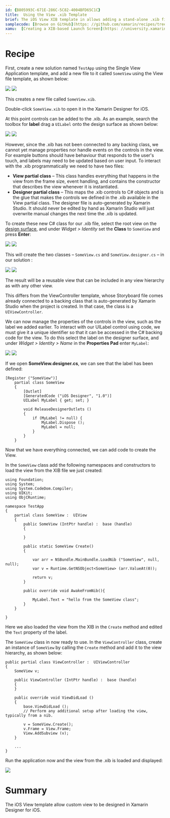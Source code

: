 ```yaml
---
id: {B805993C-671E-286C-5C82-4004BFD65C1C}  
title:  Using the View .xib Template 
brief: The iOS View XIB template in allows adding a stand-alone .xib file that can be attached to some backing class. This allows a reusable views to be designed in Xamarin Designer for iOS. However, to use such a view requires manually creating a backing view class. This recipe demonstrates creating a view in the iOS Designer and connecting it to a backing C# class in your IDE.  
samplecode: [Browse on GitHub](https: //github.com/xamarin/recipes/tree/master/ios/general/templates/using_the_ios_view_xib_template)  
xamu:  [Creating a XIB-based Launch Screen](https: //university.xamarin.com/lightninglectures/using-the-ios-designer-to-create-a-launch-screen)
---
```


<a name="Recipe" class="injected"></a>


# Recipe

First, create a new solution named `TestApp` using the <span class="UIItem">Single View Application</span> template, and add a new file to it called `SomeView` using the <span class="UIItem">View</span> file template,
as shown below: 

<ide name="xs">
<a href="Images/image01.png"><img src="Images/image01.png"></a>
</ide>

<ide name="vs">
<a href="Images/xib2.png"><img src="Images/xib2.png"></a>
</ide>

This creates a new file called `SomeView.xib`.

Double-click `SomeView.xib` to open it in the Xamarin Designer for iOS.

At this point controls can be added to the .xib. As an example, search the toolbox for **label** drag a `UILabel` onto the design surface as shown below: 

<ide name="xs">
<a href="Images/image02.png"><img src="Images/image02.png"></a>
</ide>

<ide name="vs">
<a href="Images/xib3.png"><img src="Images/xib3.png"></a>
</ide>

However, since the .xib has not been connected to any backing class, we cannot
yet manage properties nor handle events on the controls in the view. For example buttons should have behaviour that responds to the user's touch, and labels may need to be updated based on user input. To interact with the .xib programmatically we need to have two files: 

* **View partial class** – This class handles everything that happens in the view from the frame size, event handling, and contains the constructor that describes the view whenever it is instantiated. 
* **Designer partial class** – This maps the .xib controls to C# objects and is the glue that makes the controls we defined in the .xib available in the View partial class. The designer file is auto-generated by Xamarin Studio. It should never be edited by hand as Xamarin Studio will just overwrite manual changes the next time the .xib is updated.

To create these new C# class for our .xib file, select the root view on the [design surface](/guides/ios/user_interface/designer/introduction/#Designer_Features), and under *Widget > Identity* set the **Class** to `SomeView` and press **Enter**: 

<ide name="xs">
<a href="Images/image03.png"><img src="Images/image03.png"></a>
</ide>

<ide name="vs">
<a href="Images/xib4.png"><img src="Images/xib4.png"></a>
</ide>
	
This will create the two classes – `SomeView.cs` and `SomeView.designer.cs` – in our solution : 

<ide name="xs">
<a href="Images/image04.png"><img src="Images/image04.png"></a>
</ide>

<ide name="vs">
<a href="Images/xib5.png"><img src="Images/xib5.png"></a>
</ide>

The result will be a reusable view that can be included in any view hierarchy as with any other view.

This differs from the ViewController template, whose Storyboard file comes already connected to a backing class that is auto-generated by Xamarin Studio when the project is created. In that case, the class is a `UIViewController`. 

We can now manage the properties of the controls in the view, such as the label we added earlier. To interact with our UILabel control using code, we must give it a unique identifier so that it can be accessed in the C# backing code for the view. To do this select the label on the designer surface, and under *Widget > Identity > Name* in the **Properties Pad** enter `MyLabel`: 

<ide name="xs">
<a href="Images/image05.png"><img src="Images/image05.png"></a>
</ide>

<ide name="vs">
<a href="Images/xib6.png"><img src="Images/xib6.png"></a>
</ide>

If we open **SomeView.designer.cs**, we can see that the label has been defined: 

```
[Register ("SomeView")]
	partial class SomeView
	{
		[Outlet]
		[GeneratedCode ("iOS Designer", "1.0")]
		UILabel MyLabel { get; set; }

		void ReleaseDesignerOutlets ()
		{
			if (MyLabel != null) {
				MyLabel.Dispose ();
				MyLabel = null;
			}
		}
	}
``` 

Now that we have everything connected, we can add code to create the View.

In the `SomeView` class add the following namespaces and constructors to load
the view from the XIB file we just created: 

```
using Foundation;
using System;
using System.CodeDom.Compiler;
using UIKit;
using ObjCRuntime;

namespace TestApp
{
	partial class SomeView :  UIView
	{
		public SomeView (IntPtr handle) :  base (handle)
		{
			
		}

		public static SomeView Create()
		{
			
			var arr = NSBundle.MainBundle.LoadNib ("SomeView", null, null);
			var v = Runtime.GetNSObject<SomeView> (arr.ValueAt(0));
		
			return v;
		}

		public override void AwakeFromNib(){

			MyLabel.Text = "hello from the SomeView class";
		}
	}

}
```

Here we also loaded the view from the XIB in the `Create` method and edited the `Text` property of the label.

The `SomeView` class in now ready to use. In the `ViewController` class, create an instance of `SomeView` by calling the `Create` method and add it to the view hierarchy, as shown below: 

```
public partial class ViewController :  UIViewController
{
	SomeView v;

	public ViewController (IntPtr handle) :  base (handle)
	{
	}

	public override void ViewDidLoad ()
	{
		base.ViewDidLoad ();
		// Perform any additional setup after loading the view, typically from a nib.

		v = SomeView.Create();
		v.Frame = View.Frame;
		View.AddSubview (v);
	}
	
	...
}
```

Run the application now and the view from the .xib is loaded and
displayed: 

[ ![](Images/image06.png)](Images/image06.png)

 <a name="Summary" class="injected"></a>


# Summary

The iOS View template allow custom view to be designed in Xamarin Designer for iOS.